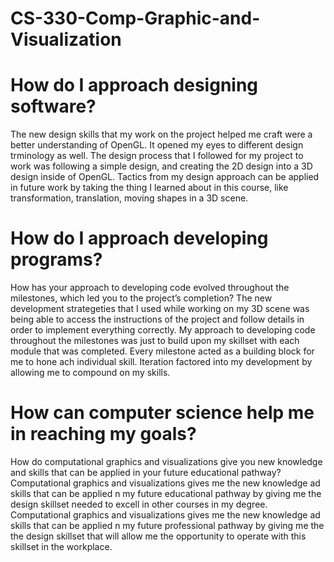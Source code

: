 # CS-330-Comp-Graphic-and-Visualization
# How do I approach designing software?
The new design skills that my work on the project helped me craft were a better understanding of OpenGL. It opened my eyes to different design trminology as well. The design process that I followed for my project to work was following a simple design, and creating the 2D design into a 3D design inside of OpenGL. Tactics from my design approach can be applied in future work by taking the thing I learned about in this course, like transformation, translation, moving shapes in a 3D scene.

# How do I approach developing programs?
How has your approach to developing code evolved throughout the milestones, which led you to the project’s completion?
The new development strategeties that I used while working on my 3D scene was being able to access the instructions of the project and follow details in order to implement everything correctly. My approach to developing code throughout the milestones was just to build upon my skillset with each module that was completed. Every milestone acted as a building block for me to hone ach individual skill. Iteration factored into my development by allowing me to compound on my skills.

# How can computer science help me in reaching my goals?
How do computational graphics and visualizations give you new knowledge and skills that can be applied in your future educational pathway?
Computational graphics and visualizations gives me the new knowledge ad skills that can be applied n my future educational pathway by giving me the design skillset needed to excell in other courses in my degree. Computational graphics and visualizations gives me the new knowledge ad skills that can be applied n my future professional pathway by giving me the the design skillset that will allow me the opportunity to operate with this skillset in the workplace.

